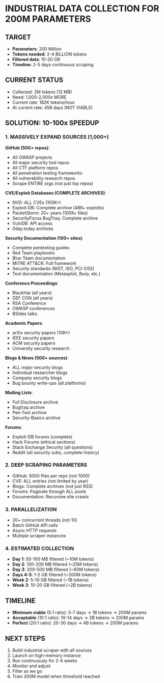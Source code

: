 # INDUSTRIAL DATA COLLECTION FOR 200M PARAMETERS

## TARGET
- **Parameters**: 200 Million
- **Tokens needed**: 2-4 BILLION tokens
- **Filtered data**: 10-20 GB
- **Timeline**: 2-5 days continuous scraping

## CURRENT STATUS
- Collected: 2M tokens (12 MB)
- Need: 1,000-2,000x MORE
- Current rate: 182K tokens/hour
- At current rate: 458 days (NOT VIABLE)

## SOLUTION: 10-100x SPEEDUP

### 1. MASSIVELY EXPAND SOURCES (1,000+)

**GitHub (500+ repos)**:
- All OWASP projects
- All major security tool repos
- All CTF platform repos
- All penetration testing frameworks
- All vulnerability research repos
- Scrape ENTIRE orgs (not just top repos)

**CVE/Exploit Databases (COMPLETE ARCHIVES)**:
- NVD: ALL CVEs (100K+)
- Exploit-DB: Complete archive (48K+ exploits)
- PacketStorm: 20+ years (100K+ files)
- SecurityFocus BugTraq: Complete archive
- VulnDB: API access
- 0day.today archives

**Security Documentation (100+ sites)**:
- Complete pentesting guides
- Red Team playbooks
- Blue Team documentation
- MITRE ATT&CK: Full framework
- Security standards (NIST, ISO, PCI-DSS)
- Tool documentation (Metasploit, Burp, etc.)

**Conference Proceedings**:
- BlackHat (all years)
- DEF CON (all years)
- RSA Conference
- OWASP conferences
- BSides talks

**Academic Papers**:
- arXiv security papers (10K+)
- IEEE security papers
- ACM security papers
- University security research

**Blogs & News (500+ sources)**:
- ALL major security blogs
- Individual researcher blogs
- Company security blogs
- Bug bounty write-ups (all platforms)

**Mailing Lists**:
- Full Disclosure archive
- Bugtraq archive
- Pen-Test archive
- Security-Basics archive

**Forums**:
- Exploit-DB forums (complete)
- Hack Forums (ethical sections)
- Stack Exchange Security (all questions)
- Reddit (all security subs, complete history)

### 2. DEEP SCRAPING PARAMETERS
- GitHub: 5000 files per repo (not 1000)
- CVE: ALL entries (not limited by year)
- Blogs: Complete archives (not just RSS)
- Forums: Paginate through ALL posts
- Documentation: Recursive site crawls

### 3. PARALLELIZATION
- 20+ concurrent threads (not 10)
- Batch GitHub API calls
- Async HTTP requests
- Multiple scraper instances

### 4. ESTIMATED COLLECTION
- **Day 1**: 50-100 MB filtered (~10M tokens)
- **Day 2**: 100-200 MB filtered (~25M tokens)
- **Day 3**: 200-500 MB filtered (~60M tokens)
- **Days 4-5**: 1-2 GB filtered (~200M tokens)
- **Week 2**: 5-10 GB filtered (~1B tokens)
- **Week 3**: 10-20 GB filtered (~2B tokens)

## TIMELINE
- **Minimum viable** (5:1 ratio): 5-7 days → 1B tokens → 200M params
- **Acceptable** (10:1 ratio): 10-14 days → 2B tokens → 200M params  
- **Perfect** (20:1 ratio): 20-30 days → 4B tokens → 200M params

## NEXT STEPS
1. Build industrial scraper with all sources
2. Launch on high-memory instance
3. Run continuously for 2-4 weeks
4. Monitor and adjust
5. Filter as we go
6. Train 200M model when threshold reached
